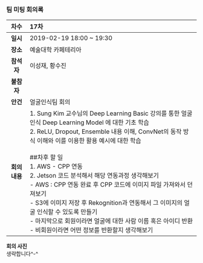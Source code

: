 ### 팀 미팅 회의록

|     차수     | 17차                                                         |
| :----------: | :----------------------------------------------------------- |
|   **일시**   | 2019-02-19 18:00 ~ 19:30                                    |
|   **장소**   | 예술대학 카페테리아                                            |
|  **참석자**  | 이성재, 황수진                               |
|  **불참자**  |                                                              |
|   **안건**   | 얼굴인식팀 회의                                                    |
| **회의내용** | 1. Sung Kim 교수님의 Deep Learning Basic 강의를 통한 얼굴인식 Deep Learning Model 에 대한 기초 학습<br/>2. ReLU, Dropout, Ensemble 내용 이해, ConvNet의 동작 방식 이해와 이를 이용한 활용 예시에 대한 학습 <br/><br/> ##차후 할 일 <br/> 1. AWS - CPP 연동 <br/> 2. Jetson 코드 분석해서 해당 연동과정 생각해보기 <br/> - AWS : CPP 연동 완료 후 CPP 코드에 이미지 파일 가져와서 던져보기<br/> - S3에 이미지 저장 후 Rekognition과 연동해서 그 이미지의 얼굴 인식할 수 있도록 만들기 <br/> - 마지막으로 회원이라면 얼굴에 대한 사람 이름 혹은 아이디 반환 <br/> - 비회원이라면 어떤 정보를 반환할지 생각해보기|

**회의 사진**<br/>
생략합니다^-^
